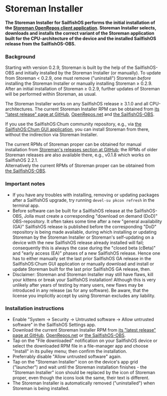 # Storeman Installer

**The Storeman Installer for SailfishOS performs the initial installation of the [Storeman OpenRepos client application](https://github.com/storeman-developers/harbour-storeman). Storeman Installer selects, downloads and installs the correct variant of the Storeman application built for the CPU-architecture of the device and the installed SailfishOS release from the SailfishOS-OBS.**

### Background

Starting with version 0.2.9, Storeman is built by the help of the SailfishOS-OBS and initially installed by the Storeman Installer (or manually).  To update from Storeman < 0.2.9, one must remove ("uninstall") Storeman *before* installing the Storeman Installer or manually installing Storeman ≥ 0.2.9.  After an initial installation of Storeman ≥ 0.2.9, further updates of Storeman will be performed within Storeman, as usual. 

The Storeman Installer works on any SailfishOS release ≥ 3.1.0 and all CPU-architectures.  The current Storeman Installer RPM can be obtained from [its "latest release" page at GitHub](https://github.com/storeman-developers/harbour-storeman-installer/releases/latest), [OpenRepos.net](https://openrepos.net/content/olf/storeman-installer) and [the SailfishOS-OBS](https://build.sailfishos.org/package/show/home:olf:harbour-storeman/harbour-storeman-installer).

If you use the SailfishOS:Chum community repository, e.g., via [the SailfishOS:Chum GUI application](https://chumrpm.netlify.app/), you can install Storeman from there, without the indirection via Storeman Installer.

The current RPMs of Storeman proper can be obtained for manual installation from [Storeman's releases section at GitHub](https://github.com/storeman-developers/harbour-storeman/releases); the RPMs of older Storeman releases are also available there, e.g., v0.1.8 which works on SailfishOS 2.2.1.<br />
Alternatively the current RPMs of Storeman proper can be obtained from [the SailfishOS-OBS](https://build.sailfishos.org/project/show/home:olf:harbour-storeman).

### Important notes

* If you have any troubles with installing, removing or updating packages after a SailfishOS upgrade, try running `devel-su pkcon refresh` in the terminal app.
* Before software can be built for a SailfishOS release at the SailfishOS-OBS, Jolla must create a corresponding "download on demand (DoD)" OBS-repository.  It often takes some time after a new "general availability (GA)" SailfishOS release is published before the corresponding "DoD" repository is being made available, during which installing or updating Storeman by the Storeman Installer or Storeman's self-updating on a device with the new SailfishOS release already installed will fail; consequently this is always the case during the "closed beta (cBeta)" and "early access (EA)" phases of a new SailfishOS release.  Hence one has to either manually set the last prior SailfishOS GA release in the SailfishOS:Chum GUI application or manually download and install or update Storeman built for the last prior SailfishOS GA release, then.
* Disclaimer: Storeman and Storeman Installer may still have flaws, kill your kittens or break your SailfishOS installation!  Although this is very unlikely after years of testing by many users, new flaws may be introduced in any release (as for any software).  Be aware, that the license you implicitly accept by using Storeman excludes any liability.

### Installation instructions

* Enable "System → Security → Untrusted software → Allow untrusted software" in the SailfishOS Settings app.
* Download the current Storeman Installer RPM from [its "latest release" page at GitHub](https://github.com/storeman-developers/harbour-storeman-installer/releases/latest), [OpenRepos.net](https://openrepos.net/content/olf/storeman-installer) or [the SailfishOS-OBS](https://build.sailfishos.org/package/show/home:olf:harbour-storeman/harbour-storeman-installer).
* Tap on the "File downloaded" notification on your SailfishOS device or select the downloaded RPM file in a file-manager app and choose "Install" in its pulley menu; then confirm the installation.
* Preferrably disable "Allow untrusted software" again.
* Tap on the "Storeman Installer" icon on the device's app grid ("launcher") and wait until the Storeman installation finishes - the "Storeman Installer" icon should be replaced by the icon of Storeman proper, even though the icons look the same, their text is different.
* The Storeman Installer is automatically removed ("uninstalled") when Storeman is being installed.
